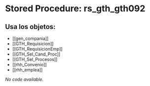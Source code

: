# Stored Procedure: rs_gth_gth092

## Usa los objetos:
- [[gen_compania]]
- [[GTH_Requisicion]]
- [[GTH_RequisicionEmp]]
- [[GTH_Sel_Cand_Proc]]
- [[GTH_Sel_Procesos]]
- [[rhh_Convenio]]
- [[rhh_emplea]]

*No code available.*
